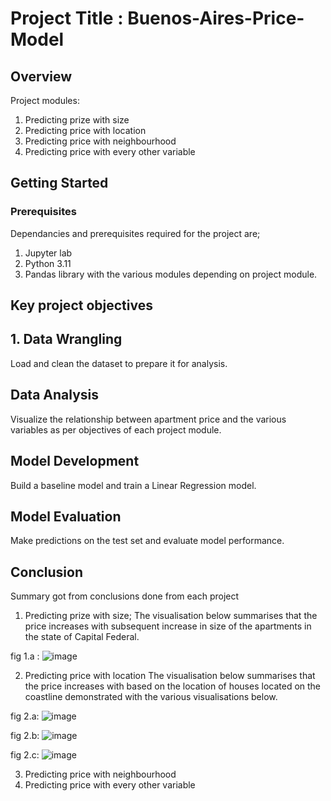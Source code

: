 # Project Title : Buenos-Aires-Price-Model

## Overview
Project modules:
1. Predicting prize with size
2. Predicting price with location 
3. Predicting price with neighbourhood
4. Predicting price with every other variable

## Getting Started

### Prerequisites
Dependancies and prerequisites required for the project are;
1. Jupyter lab 
2. Python 3.11 
3. Pandas library with the various modules depending on project module.

## Key project objectives

## 1. Data Wrangling

Load and clean the dataset to prepare it for analysis.

## Data Analysis

Visualize the relationship between apartment price and the various variables as per objectives of each project module.

## Model Development

Build a baseline model and train a Linear Regression model.

## Model Evaluation

Make predictions on the test set and evaluate model performance.

## Conclusion
Summary got from conclusions done from each project 
1. Predicting prize with size;
The visualisation below summarises that the price increases with subsequent increase in size of the apartments in the state of Capital Federal.
   
fig 1.a : ![image](https://github.com/kamibrenda/Buenos-Aires-Price-Model/assets/42267047/dd5c5131-e704-427b-ab17-8ecd3d5cb4ab)

2. Predicting price with location
The visualisation below summarises that the price increases with based on the location of houses located on the coastline demonstrated with the various visualisations below.

fig 2.a: ![image](https://github.com/kamibrenda/Buenos-Aires-Price-Model/assets/42267047/24fcf0a7-73ab-4355-9cf8-086697a44757)

fig 2.b: ![image](https://github.com/kamibrenda/Buenos-Aires-Price-Model/assets/42267047/f31daa05-80e5-435e-89f1-85f644b2ee34)

fig 2.c: ![image](https://github.com/kamibrenda/Buenos-Aires-Price-Model/assets/42267047/586bfc10-2d42-47ce-8b77-08f52b5ca695)

3. Predicting price with neighbourhood
4. Predicting price with every other variable

